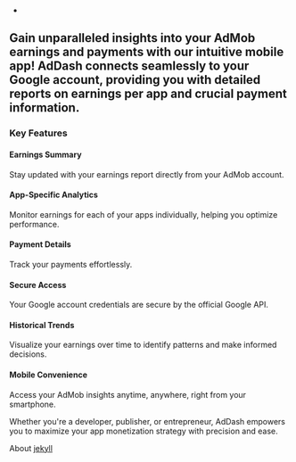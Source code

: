 -

## Gain unparalleled insights into your AdMob earnings and payments with our intuitive mobile app! AdDash connects seamlessly to your Google account, providing you with detailed reports on earnings per app and crucial payment information.

### Key Features

#### Earnings Summary
Stay updated with your earnings report directly from your AdMob account.

#### App-Specific Analytics
Monitor earnings for each of your apps individually, helping you optimize performance.
####  Payment Details
Track your payments effortlessly.
#### Secure Access
Your Google account credentials are secure by the official Google API.
#### Historical Trends
Visualize your earnings over time to identify patterns and make informed decisions.
#### Mobile Convenience
Access your AdMob insights anytime, anywhere, right from your smartphone.

Whether you're a developer, publisher, or entrepreneur, AdDash empowers you to maximize your app monetization strategy with precision and ease.

About [jekyll](/about)

